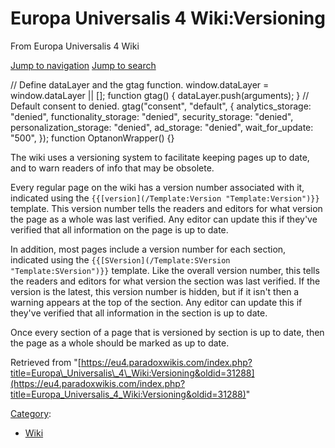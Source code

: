 Europa Universalis 4 Wiki:Versioning
====================================

From Europa Universalis 4 Wiki

[Jump to navigation](#mw-sidebar-button) [Jump to search](#searchInput)

// Define dataLayer and the gtag function. window.dataLayer = window.dataLayer || \[\]; function gtag() { dataLayer.push(arguments); } // Default consent to denied. gtag("consent", "default", { analytics\_storage: "denied", functionality\_storage: "denied", security\_storage: "denied", personalization\_storage: "denied", ad\_storage: "denied", wait\_for\_update: "500", }); function OptanonWrapper() {}

The wiki uses a versioning system to facilitate keeping pages up to date, and to warn readers of info that may be obsolete.

Every regular page on the wiki has a version number associated with it, indicated using the `{{[version](/Template:Version "Template:Version")}}` template. This version number tells the readers and editors for what version the page as a whole was last verified. Any editor can update this if they've verified that all information on the page is up to date.

In addition, most pages include a version number for each section, indicated using the `{{[SVersion](/Template:SVersion "Template:SVersion")}}` template. Like the overall version number, this tells the readers and editors for what version the section was last verified. If the version is the latest, this version number is hidden, but if it isn't then a warning appears at the top of the section. Any editor can update this if they've verified that all information in the section is up to date.

Once every section of a page that is versioned by section is up to date, then the page as a whole should be marked as up to date.

Retrieved from "[https://eu4.paradoxwikis.com/index.php?title=Europa\_Universalis\_4\_Wiki:Versioning&oldid=31288](https://eu4.paradoxwikis.com/index.php?title=Europa_Universalis_4_Wiki:Versioning&oldid=31288)"

[Category](/Special:Categories "Special:Categories"):

*   [Wiki](/Category:Wiki "Category:Wiki")
